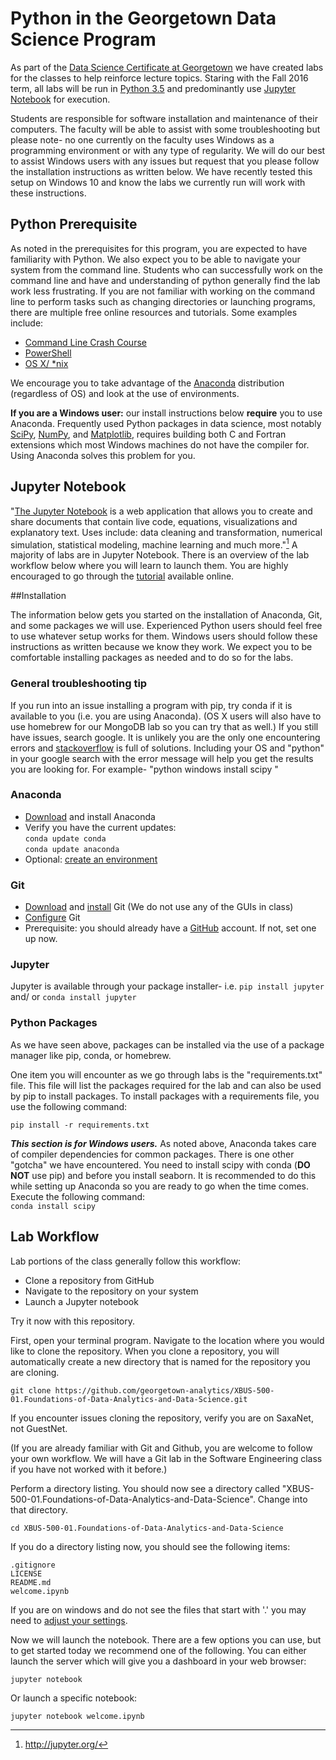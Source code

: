 # Python in the Georgetown Data Science Program


As part of the [Data Science Certificate at Georgetown](http://scs.georgetown.edu/programs/375/data-science/) we have created labs for the classes to help reinforce lecture topics. Staring with the Fall 2016 term, all labs will be run in [Python 3.5](https://docs.python.org/3/index.html) and predominantly use [Jupyter Notebook](http://jupyter.org/) for execution. 

Students are responsible for software installation and maintenance of their computers. The faculty will be able to assist with some troubleshooting but please note- no one currently on the faculty uses Windows as a programming environment or with any type of regularity. We will do our best to assist Windows users with any issues but request that you please follow the installation instructions as written below. We have recently tested this setup on Windows 10 and know the labs we currently run will work with these instructions. 


## Python Prerequisite

As noted in the prerequisites for this program, you are expected to have familiarity with Python. We also expect you to be able to navigate your system from the command line. Students who can successfully work on the command line and have and understanding of python generally find the lab work less frustrating. If you are not familiar with working on the command line to perform tasks such as changing directories or launching programs, there are multiple free online resources and tutorials. Some examples include:

* [Command Line Crash Course](http://cli.learncodethehardway.org/book/)
* [PowerShell](https://onedrive.live.com/view.aspx?resid=5A8D2641E0963A97!6929&ithint=file%2cpdf&app=WordPdf&authkey=!AJdUaNzW7L9yC18)
* [OS X/ *nix](http://www.ee.surrey.ac.uk/Teaching/Unix/)

We encourage you to take advantage of the [Anaconda](https://www.continuum.io/) distribution (regardless of OS) and look at the use of environments.

**If you are a Windows user:** our install instructions below **require** you to use Anaconda. Frequently used Python packages in data science, most notably [SciPy](https://www.scipy.org/), [NumPy](http://www.numpy.org/), and  [Matplotlib](http://matplotlib.org/), requires building both C and Fortran extensions which most Windows machines do not have the compiler for. Using Anaconda solves this problem for you.

## Jupyter Notebook

"[The Jupyter Notebook](http://jupyter.org/) is a web application that allows you to create and share documents that contain live code, equations, visualizations and explanatory text. Uses include: data cleaning and transformation, numerical simulation, statistical modeling, machine learning and much more."[^1] A majority of labs are in Jupyter Notebook. There is an overview of the lab workflow below where you will learn to launch them. You are highly encouraged to go through the [tutorial](https://jupyter-notebook-beginner-guide.readthedocs.io/en/latest/what_is_jupyter.html) available online.

##Installation

The information below gets you started on the installation of Anaconda, Git, and some packages we will use. Experienced Python users should feel free to use whatever setup works for them. Windows users should follow these instructions as written because we know they work. We expect you to be comfortable installing packages as needed and to do so for the labs. 

### General troubleshooting tip

If you run into an issue installing a program with pip, try conda if it is available to you (i.e. you are using Anaconda). (OS X users will also have to use homebrew for our MongoDB lab so you can try that as well.) If you still have issues, search google. It is unlikely you are the only one encountering errors and [stackoverflow](http://stackoverflow.com/) is full of solutions. Including your OS and "python" in your google search with the error message will help you get the results you are looking for. For example- "python windows install scipy <error message>"

### Anaconda

* [Download](https://www.continuum.io/downloads) and install Anaconda
* Verify you have the current updates:<br />
```conda update conda```<br />
```conda update anaconda```
* Optional: [create an environment](http://conda.pydata.org/docs/using/envs.html)

### Git

* [Download](https://git-scm.com/downloads) and [install](https://git-scm.com/book/en/v2/Getting-Started-Installing-Git) Git (We do not use any of the GUIs in class)
* [Configure](https://git-scm.com/book/en/v2/Getting-Started-First-Time-Git-Setup) Git
* Prerequisite: you should already have a [GitHub](https://github.com/) account. If not, set one up now.

### Jupyter

Jupyter is available through your package installer- i.e. ```pip install jupyter``` and/ or ```conda install jupyter```

### Python Packages

As we have seen above, packages can be installed via the use of a package manager like pip, conda, or homebrew.

One item you will encounter as we go through labs is the "requirements.txt" file. This file will list the packages required for the lab and can also be used by pip to install packages. To install packages with a requirements file, you use the following command:

```pip install -r requirements.txt```

***This section is for Windows users.*** As noted above, Anaconda takes care of compiler dependencies for common packages. There is one other "gotcha" we have encountered. You need to install scipy with conda (**DO NOT** use pip) and before you install seaborn. It is recommended to do this while setting up Anaconda so you are ready to go when the time comes. Execute the following command:<br />
```conda install scipy```<br />

## Lab Workflow

Lab portions of the class generally follow this workflow:

* Clone a repository from GitHub
* Navigate to the repository on your system
* Launch a Jupyter notebook

Try it now with this repository.

First, open your terminal program. Navigate to the location where you would like to clone the repository. When you clone a repository, you will automatically create a new directory that is named for the repository you are cloning.

```git clone https://github.com/georgetown-analytics/XBUS-500-01.Foundations-of-Data-Analytics-and-Data-Science.git```<br />

If you encounter issues cloning the repository, verify you are on SaxaNet, not GuestNet.

(If you are already familiar with Git and Github, you are welcome to follow your own workflow. We will have a Git lab in the Software Engineering class if you have not worked with it before.)

Perform a directory listing. You should now see a directory called "XBUS-500-01.Foundations-of-Data-Analytics-and-Data-Science". Change into that directory.

```cd XBUS-500-01.Foundations-of-Data-Analytics-and-Data-Science```

If you do a directory listing now, you should see the following items:

	.gitignore
	LICENSE
	README.md
	welcome.ipynb
	
If you are on windows and do not see the files that start with '.' you may need to [adjust your settings](http://www.howtogeek.com/howto/windows-vista/show-hidden-files-and-folders-in-windows-vista/).

Now we will launch the notebook. There are a few options you can use, but to get started today we recommend one of the following. You can either launch the server which will give you a dashboard in your web browser:

```jupyter notebook``` <br />

Or launch a specific notebook:

```jupyter notebook welcome.ipynb``` <br />

[^1]: http://jupyter.org/











